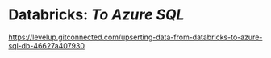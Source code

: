 # Databricks: _To Azure SQL_

https://levelup.gitconnected.com/upserting-data-from-databricks-to-azure-sql-db-46627a407930
